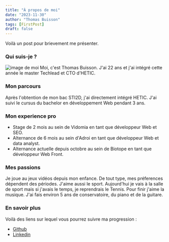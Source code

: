 ```yaml
---
title: "À propos de moi"
date: "2023-11-30"
author: "Thomas Buisson"
tags: [FirstPost]
draft: false
---
```


Voilà un post pour brievement me présenter.

### Qui suis-je ?

![image de moi](/img/photo-thomas.jpg)
Moi, c'est Thomas Buisson. J'ai 22 ans et j'ai intégré cette année le master Techlead et CTO d'HETIC.

### Mon parcours

Après l'obtention de mon bac STI2D, j'ai directement intégré HETIC. J'ai suivi le cursus du bachelor en développement Web pendant 3 ans.

### Mon experience pro

- Stage de 2 mois au sein de Vidomia en tant que développeur Web et SEO.
- Alternance de 6 mois au sein d'Adroi en tant que développeur Web et data analyst.
- Alternance actuelle depuis octobre au sein de Biotope en tant que développeur Web Front.

### Mes passions

Je joue au jeux vidéos depuis mon enfance. De tout type, mes préferences dépendent des périodes.
J'aime aussi le sport. Aujourd'hui je vais à la salle de sport mais si j'avais le temps, je reprendrais le Tennis.
Pour finir j'aime la musique. J'ai fais environ 5 ans de conservatoire, du piano et de la guitare.

### En savoir plus

Voilà des liens sur lequel vous pourrez suivre ma progression :

- [Github](https://github.com/ThomAzgo)
- [Linkedin](https://www.linkedin.com/in/thomas-buisson-79ba201bb/)

